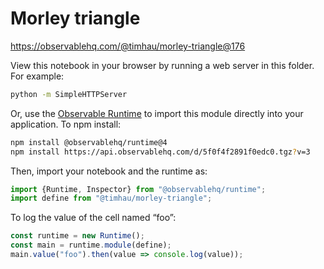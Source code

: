 # Morley triangle

https://observablehq.com/@timhau/morley-triangle@176

View this notebook in your browser by running a web server in this folder. For
example:

~~~sh
python -m SimpleHTTPServer
~~~

Or, use the [Observable Runtime](https://github.com/observablehq/runtime) to
import this module directly into your application. To npm install:

~~~sh
npm install @observablehq/runtime@4
npm install https://api.observablehq.com/d/5f0f4f2891f0edc0.tgz?v=3
~~~

Then, import your notebook and the runtime as:

~~~js
import {Runtime, Inspector} from "@observablehq/runtime";
import define from "@timhau/morley-triangle";
~~~

To log the value of the cell named “foo”:

~~~js
const runtime = new Runtime();
const main = runtime.module(define);
main.value("foo").then(value => console.log(value));
~~~
